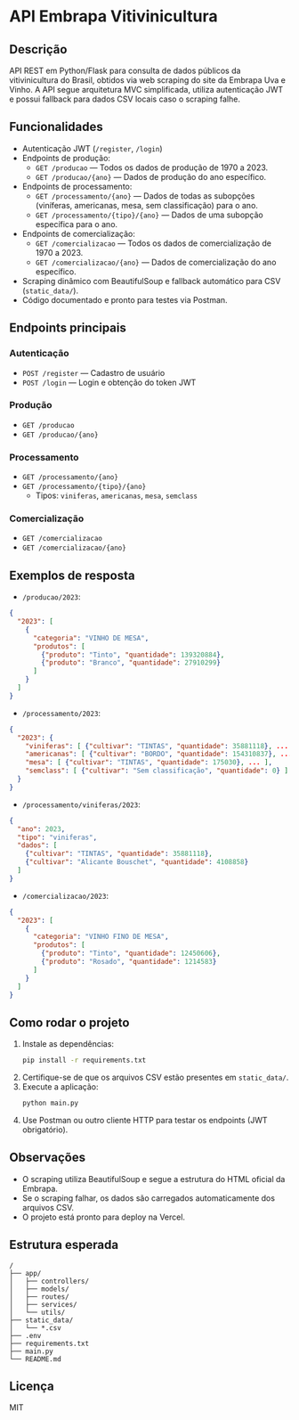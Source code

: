 # API Embrapa Vitivinicultura

## Descrição

API REST em Python/Flask para consulta de dados públicos da vitivinicultura do Brasil, obtidos via web scraping do site da Embrapa Uva e Vinho. A API segue arquitetura MVC simplificada, utiliza autenticação JWT e possui fallback para dados CSV locais caso o scraping falhe.

## Funcionalidades

- Autenticação JWT (`/register`, `/login`)
- Endpoints de produção:
  - `GET /producao` — Todos os dados de produção de 1970 a 2023.
  - `GET /producao/{ano}` — Dados de produção do ano específico.
- Endpoints de processamento:
  - `GET /processamento/{ano}` — Dados de todas as subopções (viníferas, americanas, mesa, sem classificação) para o ano.
  - `GET /processamento/{tipo}/{ano}` — Dados de uma subopção específica para o ano.
- Endpoints de comercialização:
  - `GET /comercializacao` — Todos os dados de comercialização de 1970 a 2023.
  - `GET /comercializacao/{ano}` — Dados de comercialização do ano específico.
- Scraping dinâmico com BeautifulSoup e fallback automático para CSV (`static_data/`).
- Código documentado e pronto para testes via Postman.

## Endpoints principais

### Autenticação
- `POST /register` — Cadastro de usuário
- `POST /login` — Login e obtenção do token JWT

### Produção
- `GET /producao`
- `GET /producao/{ano}`

### Processamento
- `GET /processamento/{ano}`
- `GET /processamento/{tipo}/{ano}`
  - Tipos: `viniferas`, `americanas`, `mesa`, `semclass`

### Comercialização
- `GET /comercializacao`
- `GET /comercializacao/{ano}`

## Exemplos de resposta

- `/producao/2023`:
```json
{
  "2023": [
    {
      "categoria": "VINHO DE MESA",
      "produtos": [
        {"produto": "Tinto", "quantidade": 139320884},
        {"produto": "Branco", "quantidade": 27910299}
      ]
    }
  ]
}
```

- `/processamento/2023`:
```json
{
  "2023": {
    "viniferas": [ {"cultivar": "TINTAS", "quantidade": 35881118}, ... ],
    "americanas": [ {"cultivar": "BORDO", "quantidade": 154310837}, ... ],
    "mesa": [ {"cultivar": "TINTAS", "quantidade": 175030}, ... ],
    "semclass": [ {"cultivar": "Sem classificação", "quantidade": 0} ]
  }
}
```

- `/processamento/viniferas/2023`:
```json
{
  "ano": 2023,
  "tipo": "viniferas",
  "dados": [
    {"cultivar": "TINTAS", "quantidade": 35881118},
    {"cultivar": "Alicante Bouschet", "quantidade": 4108858}
  ]
}
```

- `/comercializacao/2023`:
```json
{
  "2023": [
    {
      "categoria": "VINHO FINO DE MESA",
      "produtos": [
        {"produto": "Tinto", "quantidade": 12450606},
        {"produto": "Rosado", "quantidade": 1214583}
      ]
    }
  ]
}
```

## Como rodar o projeto

1. Instale as dependências:
   ```bash
   pip install -r requirements.txt
   ```
2. Certifique-se de que os arquivos CSV estão presentes em `static_data/`.
3. Execute a aplicação:
   ```bash
   python main.py
   ```
4. Use Postman ou outro cliente HTTP para testar os endpoints (JWT obrigatório).

## Observações
- O scraping utiliza BeautifulSoup e segue a estrutura do HTML oficial da Embrapa.
- Se o scraping falhar, os dados são carregados automaticamente dos arquivos CSV.
- O projeto está pronto para deploy na Vercel.

## Estrutura esperada

```
/
├── app/
│   ├── controllers/
│   ├── models/
│   ├── routes/
│   ├── services/
│   └── utils/
├── static_data/
│   └── *.csv
├── .env
├── requirements.txt
├── main.py
└── README.md
```

## Licença
MIT
